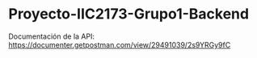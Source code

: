 # Proyecto-IIC2173-Grupo1-Backend

Documentación de la API:
https://documenter.getpostman.com/view/29491039/2s9YRGy9fC